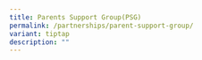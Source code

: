 ```yaml
---
title: Parents Support Group(PSG)
permalink: /partnerships/parent-support-group/
variant: tiptap
description: ""
---
```

